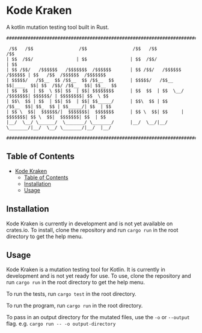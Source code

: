 # Kode Kraken
A kotlin mutation testing tool built in Rust.
```
###########################################################################################################

 /$$   /$$                 /$$                 /$$   /$$                    /$$                          
| $$  /$$/                | $$                | $$  /$$/                   | $$                          
| $$ /$$/   /$$$$$$   /$$$$$$$  /$$$$$$       | $$ /$$/   /$$$$$$  /$$$$$$ | $$   /$$  /$$$$$$  /$$$$$$$ 
| $$$$$/   /$$__  $$ /$$__  $$ /$$__  $$      | $$$$$/   /$$__  $$|____  $$| $$  /$$/ /$$__  $$| $$__  $$
| $$  $$  | $$  \ $$| $$  | $$| $$$$$$$$      | $$  $$  | $$  \__/ /$$$$$$$| $$$$$$/ | $$$$$$$$| $$  \ $$
| $$\  $$ | $$  | $$| $$  | $$| $$_____/      | $$\  $$ | $$      /$$__  $$| $$_  $$ | $$_____/| $$  | $$
| $$ \  $$|  $$$$$$/|  $$$$$$$|  $$$$$$$      | $$ \  $$| $$     |  $$$$$$$| $$ \  $$|  $$$$$$$| $$  | $$
|__/  \__/ \______/  \_______/ \_______/      |__/  \__/|__/      \_______/|__/  \__/ \_______/|__/  |__/

###########################################################################################################
```

## Table of Contents
- [Kode Kraken](#kode-kraken)
  - [Table of Contents](#table-of-contents)
  - [Installation](#installation)
  - [Usage](#usage)

## Installation
Kode Kraken is currently in development and is not yet available on crates.io. To install, clone the repository and run `cargo run` in the root directory to get the help menu.

## Usage
Kode Kraken is a mutation testing tool for Kotlin. It is currently in development and is not yet ready for use. To use, clone the repository and run `cargo run` in the root directory to get the help menu.

To run the tests, run `cargo test` in the root directory.

To run the program, run `cargo run` in the root directory.

To pass in an output directory for the mutated files, use the `-o` or `--output` flag. e.g. `cargo run -- -o output-directory`
